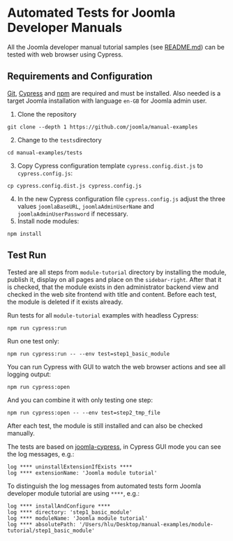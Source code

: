 # Automated Tests for Joomla Developer Manuals

All the Joomla developer manual tutorial samples (see [README.md](../README.md)) can be tested with web browser using Cypress.

## Requirements and Configuration

[Git](https://git-scm.com/), [Cypress](https://www.cypress.io//) and [npm](https://www.npmjs.com/) are required and must be installed. Also needed is a target Joomla installation with language `en-GB` for Joomla admin user.

1. Clone the repository
```
git clone --depth 1 https://github.com/joomla/manual-examples
```
2. Change to the `tests`directory
```
cd manual-examples/tests
```
3. Copy Cypress configuration template `cypress.config.dist.js` to `cypress.config.js`:
```
cp cypress.config.dist.js cypress.config.js
```
4. In the new Cypress configuration file `cypress.config.js` adjust the three values `joomlaBaseURL`, `joomlaAdminUserName` and `joomlaAdminUserPassword` if necessary.
5. Install node modules:
```
npm install
```

## Test Run

Tested are all steps from `module-tutorial` directory by installing the module, publish it, display on all pages and place on the `sidebar-right`. After that it is checked, that the module exists in den administrator backend view and checked in the web site frontend with title and content. Before each test, the module is deleted if it exists already.

Run tests for all `module-tutorial` examples with headless Cypress:
```
npm run cypress:run
```

Run one test only:
```
npm run cypress:run -- --env test=step1_basic_module
```

You can run Cypress with GUI to watch the web browser actions and see all logging output:
```
npm run cypress:open
```

And you can combine it with only testing one step:
```
npm run cypress:open -- --env test=step2_tmp_file
```

After each test, the module is still installed and can also be checked manually.

The tests are based on [joomla-cypress](https://github.com/joomla-projects/joomla-cypress/), in Cypress GUI mode you can see the log messages, e.g.:
```
log **** uninstallExtensionIfExists ****
log **** extensionName: 'Joomla module tutorial'
```

To distinguish the log messages from automated tests form Joomla developer module tutorial are using `****`, e.g.:
```
log **** installAndConfigure ****
log **** directory: 'step1_basic_module'
log **** moduleName: 'Joomla module tutorial'
log **** absolutePath: '/Users/hlu/Desktop/manual-examples/module-tutorial/step1_basic_module'
```
